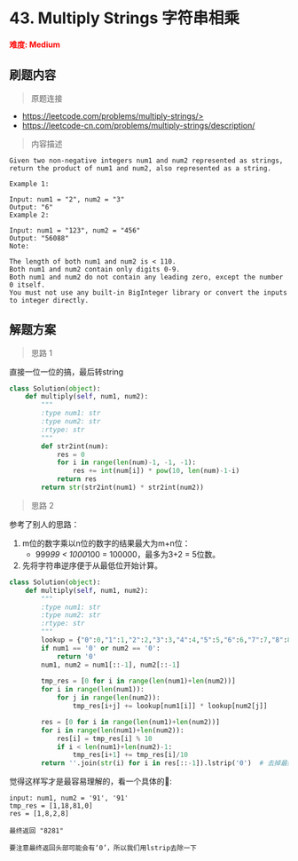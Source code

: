 # 43. Multiply Strings 字符串相乘

**<font color=red>难度: Medium</font>**

## 刷题内容

> 原题连接

* https://leetcode.com/problems/multiply-strings/>
* https://leetcode-cn.com/problems/multiply-strings/description/

> 内容描述

```
Given two non-negative integers num1 and num2 represented as strings, return the product of num1 and num2, also represented as a string.

Example 1:

Input: num1 = "2", num2 = "3"
Output: "6"
Example 2:

Input: num1 = "123", num2 = "456"
Output: "56088"
Note:

The length of both num1 and num2 is < 110.
Both num1 and num2 contain only digits 0-9.
Both num1 and num2 do not contain any leading zero, except the number 0 itself.
You must not use any built-in BigInteger library or convert the inputs to integer directly.
```

## 解题方案


> 思路 1


直接一位一位的搞，最后转string

```python
class Solution(object):
    def multiply(self, num1, num2):
        """
        :type num1: str
        :type num2: str
        :rtype: str
        """
        def str2int(num):
            res = 0
            for i in range(len(num)-1, -1, -1):
                res += int(num[i]) * pow(10, len(num)-1-i)
            return res
        return str(str2int(num1) * str2int(num2))
```

> 思路 2


参考了别人的思路：

1. m位的数字乘以n位的数字的结果最大为m+n位：
    * 999*99 < 1000*100 = 100000，最多为3+2 = 5位数。
2. 先将字符串逆序便于从最低位开始计算。


```python
class Solution(object):
    def multiply(self, num1, num2):
        """
        :type num1: str
        :type num2: str
        :rtype: str
        """
        lookup = {"0":0,"1":1,"2":2,"3":3,"4":4,"5":5,"6":6,"7":7,"8":8,"9":9} # 节省查找时间，避免无休止使用ord函数来得到数字
        if num1 == '0' or num2 == '0':
            return '0'
        num1, num2 = num1[::-1], num2[::-1]
        
        tmp_res = [0 for i in range(len(num1)+len(num2))]
        for i in range(len(num1)):
            for j in range(len(num2)):
                tmp_res[i+j] += lookup[num1[i]] * lookup[num2[j]]

        res = [0 for i in range(len(num1)+len(num2))]
        for i in range(len(num1)+len(num2)):
            res[i] = tmp_res[i] % 10
            if i < len(num1)+len(num2)-1:
                tmp_res[i+1] += tmp_res[i]/10 
        return ''.join(str(i) for i in res[::-1]).lstrip('0')  # 去掉最终结果头部可能存在的‘0’
```

觉得这样写才是最容易理解的，看一个具体的🌰:
```
input: num1, num2 = '91', '91'
tmp_res = [1,18,81,0]
res = [1,8,2,8]

最终返回 "8281"

要注意最终返回头部可能会有‘0’，所以我们用lstrip去除一下
```

